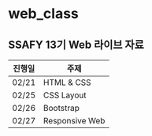 # web_class
## SSAFY 13기 Web 라이브 자료

| 진행일 | 주제            |
| ------ | --------------- |
| 02/21 | HTML & CSS |
| 02/25 | CSS Layout |
| 02/26 | Bootstrap |
| 02/27 | Responsive Web |

